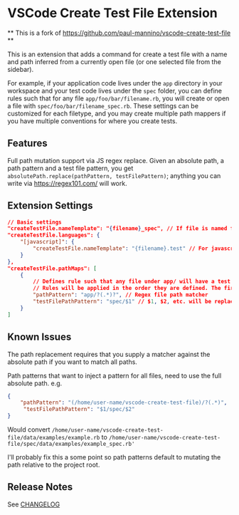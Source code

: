 # VSCode Create Test File Extension

** This is a fork of https://github.com/paul-mannino/vscode-create-test-file **

This is an extension that adds a command for create a test file with a name and path inferred from a currently
open file (or one selected file from the sidebar).

For example, if your application code lives under the `app` directory in your workspace and your test code lives under
the `spec` folder, you can define rules such that for any file `app/foo/bar/filename.rb`, you will create or open a file
with `spec/foo/bar/filename_spec.rb`. These settings can be customized for each filetype, and you may create multiple
path mappers if you have multiple conventions for where you create tests.

## Features

Full path mutation support via JS regex replace.
Given an absolute path, a path pattern and a test file pattern, you get `absolutePath.replace(pathPattern, testFilePattern)`; anything you can write via https://regex101.com/ will work.

## Extension Settings

```json
// Basic settings
"createTestFile.nameTemplate": "{filename}_spec", // If file is named foo.bar, will create test named foo_spec.bar
"createTestFile.languages": {
    "[javascript]": {
        "createTestFile.nameTemplate": "{filename}.test" // For javascript, if file is foo.js, will create foo.test.js
    }
},
"createTestFile.pathMaps": [
    {
        // Defines rule such that any file under app/ will have a test file created under spec/
        // Rules will be applied in the order they are defined. The first rule to match the file path will be used.
        "pathPattern": "app/?(.*)?", // Regex file path matcher
        "testFilePathPattern": "spec/$1" // $1, $2, etc. will be replaced with the matching text from the pathPattern
    }
]
```

## Known Issues

The path replacement requires that you supply a matcher against the absolute path if you want to match all paths.

Path patterns that want to inject a pattern for all files, need to use the full absolute path.
e.g.
```json
{
    "pathPattern": "(/home/user-name/vscode-create-test-file)/?(.*)",
     "testFilePathPattern": "$1/spec/$2"
}
```

Would convert `/home/user-name/vscode-create-test-file/data/examples/example.rb` to `/home/user-name/vscode-create-test-file/spec/data/examples/example_spec.rb'`

I'll probably fix this a some point so path patterns default to mutating the path relative to the project root.

## Release Notes

See [CHANGELOG](./CHANGELOG.md)
